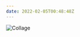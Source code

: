 ```yaml
---
date: 2022-02-05T00:48:48Z
---
```

<!-- type:image -->

![Collage](/images/emphasis-mine-640w.jpeg)
